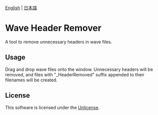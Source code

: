 [English](README.md) | [日本語](README.ja.md)

# Wave Header Remover

A tool to remove unnecessary headers in wave files.

## Usage

Drag and drop wave files onto the window.
Unnecessary headers will be removed, and files with "_HeaderRemoved" suffix appended to their filenames will be created.

## License

This software is licensed under the [Unlicense](LICENSE).
